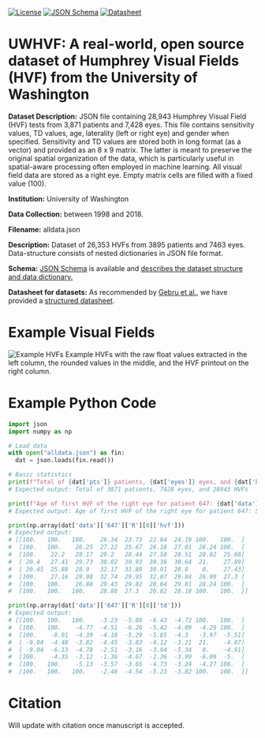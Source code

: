 [![License](https://img.shields.io/badge/License-BSD%203--Clause-blue.svg)](https://opensource.org/licenses/BSD-3-Clause)
[![JSON Schema](https://img.shields.io/badge/JSON%20Schema-valid-green)](https://github.com/uw-biomedical-ml/uwhvf/blob/master/schema.json)
[![Datasheet](https://img.shields.io/badge/Datasheet-available-green)](https://github.com/uw-biomedical-ml/uwhvf/blob/master/datasheet.md)


# UWHVF: A real-world, open source dataset of Humphrey Visual Fields (HVF) from the University of Washington


**Dataset Description:** JSON file containing 28,943 Humphrey Visual Field (HVF) tests from 3,871 patients and 7,428 eyes. This file contains sensitivity values, TD values, age, laterality (left or right eye) and gender when specified. Sensitivity and TD values are stored both in long format (as a vector) and provided as an 8 x 9 matrix. The latter is meant to preserve the original spatial organization of the data, which is particularly useful in spatial-aware processing often employed in machine learning. All visual field data are stored as a right eye. Empty matrix cells are filled with a fixed value (100).

**Institution:** University of Washington

**Data Collection:** between 1998 and 2018.

**Filename:** alldata.json

**Description:** Dataset of 26,353 HVFs from 3895 patients and 7463 eyes. Data-structure consists of nested dictionaries in JSON file format. 

**Schema:** [JSON Schema](https://json-schema.org/) is available and [describes the dataset structure and data dictionary.](https://github.com/uw-biomedical-ml/uwhvf/blob/master/schema.json) 

**Datasheet for datasets:** As recommended by [Gebru et al.](https://arxiv.org/abs/1803.09010), we have provided a [structured datasheet](https://github.com/uw-biomedical-ml/uwhvf/blob/master/datasheet.md).

# Example Visual Fields
![Example HVFs](https://github.com/uw-biomedical-ml/uwhvf/raw/master/example.png)
Example HVFs with the raw float values extracted in the left column, the rounded values in the middle, and the HVF printout on the right column.


# Example Python Code 
```python
import json
import numpy as np

# Load data
with open("alldata.json") as fin:
  dat = json.loads(fin.read())

# Basic statistics
print(f"Total of {dat['pts']} patients, {dat['eyes']} eyes, and {dat['hvfs']} HVFs")
# Expected output: Total of 3871 patients, 7428 eyes, and 28943 HVFs

print(f"Age of first HVF of the right eye for patient 647: {dat['data']['647']['R'][0]['age']}")
# Expected output: Age of first HVF of the right eye for patient 647: 52.79671457905544

print(np.array(dat['data']['647']['R'][0]['hvf']))
# Expected output:
# [[100.   100.   100.    26.34  23.73  22.84  24.19 100.   100.  ]
#  [100.   100.    26.25  27.22  25.67  26.18  27.01  26.24 100.  ]
#  [100.    22.2   28.17  29.2   28.44  27.58  28.51  28.02  25.68]
#  [ 20.4   27.41  29.73  30.02  30.93  30.36  30.64  21.    27.89]
#  [ 20.45  25.88  28.9   32.17  31.89  30.91  28.8    0.    27.43]
#  [100.    27.16  29.98  32.74  29.95  32.07  29.84  26.99  27.3 ]
#  [100.   100.    26.88  29.43  29.82  28.64  29.81  28.24 100.  ]
#  [100.   100.   100.    28.88  27.3   26.82  28.18 100.   100.  ]]

print(np.array(dat['data']['647']['R'][0]['td']))
# Expected output:
# [[100.   100.   100.    -3.23  -5.88  -6.43  -4.72 100.   100.  ]
#  [100.   100.    -4.77  -4.51  -6.26  -5.42  -4.09  -4.29 100.  ]
#  [100.    -8.91  -4.39  -4.18  -5.29  -5.85  -4.3   -3.97  -5.51]
#  [ -9.04  -4.48  -3.82  -4.45  -3.83  -4.12  -3.21  21.    -4.07]
#  [ -9.04  -6.13  -4.78  -2.51  -3.16  -3.94  -5.34   0.    -4.91]
#  [100.    -4.35  -3.12  -1.36  -4.67  -2.36  -3.99  -6.09  -5.  ]
#  [100.   100.    -5.13  -3.57  -3.65  -4.73  -3.24  -4.27 100.  ]
#  [100.   100.   100.    -2.46  -4.54  -5.23  -3.82 100.   100.  ]]
```

# Citation

Will update with citation once manuscript is accepted.
